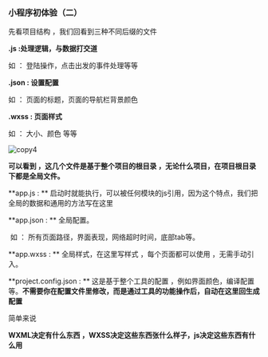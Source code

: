 ### 小程序初体验（二）

先看项目结构  ，我们回看到三种不同后缀的文件 

**.js :处理逻辑，与数据打交道**

如 ： 登陆操作，点击出发的事件处理等等

**.json : 设置配置**

如 ： 页面的标题，页面的导航栏背景颜色

**.wxss : 页面样式**

如 ： 大小、颜色 等等

![copy4](/Users/longvincent/blog/longweitao.github.io/images/posts/xiaochengxu/copy4.png)

**可以看到 ，这几个文件是基于整个项目的根目录 ，无论什么项目，在项目根目录下都是全局文件。**

**app.js : ** 启动时就能执行，可以被任何模块的js引用，因为这个特点，我们把全局的数据和通用的方法写在这里 

**app.json : ** 全局配置。

​		如 ： 所有页面路径，界面表现，网络超时时间，底部tab等。

**app.wxss : ** 全局样式，在这里写样式 ，每个页面都可以使用 ，无需手动引入。

**project.config.json : ** 这是基于整个工具的配置 ，例如界面颜色，编译配置等。**不需要你在配置文件里修改，而是通过工具的功能操作后，自动在这里回生成配置**

简单来说 

**WXML决定有什么东西 ，WXSS决定这些东西张什么样子，js决定这些东西有什么用**





